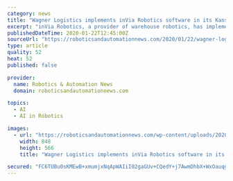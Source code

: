```yaml
---
category: news
title: "Wagner Logistics implements inVia Robotics software in its Kansas warehouse"
excerpt: "inVia Robotics, a provider of warehouse robotics, has implemented its artificial intelligence-driven automation software in Wagner Logistics’ Edgerton, Kansas warehouse. inVia’s software includes the newly introduced inVia PickMate tool which it says “increases warehouse workers’ productivity and accuracy” by directing them to the ..."
publishedDateTime: 2020-01-22T12:45:00Z
sourceUrl: "https://roboticsandautomationnews.com/2020/01/22/wagner-logistics-implements-invia-robotics-software-in-its-kansas-warehouse/28906/"
type: article
quality: 52
heat: 52
published: false

provider:
  name: Robotics & Automation News
  domain: roboticsandautomationnews.com

topics:
  - AI
  - AI in Robotics

images:
  - url: "https://roboticsandautomationnews.com/wp-content/uploads/2020/01/Wagner-Warehousing-8305.jpg"
    width: 848
    height: 566
    title: "Wagner Logistics implements inVia Robotics software in its Kansas warehouse"

secured: "FC6TUBu0sKMEwB+xmumjxNqApWAIiI02gaGUv+CQedY+j7AwmDhbX+WxOauqgv+qVnPwKwpGFGBxzTuHTBH5MD6/Bbim6LDLUds3J7wRWwIf4X87dPX9dTQOI7IUT+dVceH/PLkO38SsVEOMYYvmhTLt6Gpd8AzUUQJAANQeZ1NZlFM0hIpc/fNXMG3B/kvPb35G0E8WJei0OJVnuFz+ml09K1byCXZnyI0Y/VXWymldIucAYXvy1v+2CuVdgBREy8msPmcMFaJ8iGXMnrao3Fgm0xe2o88S5I8B/2WbkdFQIAuG/XGTi5U/HoCsUwnUNTFNXP4DBOoXTN0AfYv0dSWx6K2Bw/gS7R/+K8kkzebgcUsjkcTAzu7W9yEHsc26SOuhRhKohus47whQoyWybRHWoHUoBKp7a9U/kRWeYH5MDmik0DBGFpOFBRmWREHr3mAKRMdulsHoCC58QWgyrw==;6Q/IwHMytFeM1/h6bcsJDA=="
---
```


